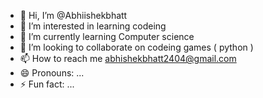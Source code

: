 - 👋 Hi, I’m @Abhiishekbhatt
- 👀 I’m interested in learning codeing 
- 🌱 I’m currently learning  Computer science 
- 💞️ I’m looking to collaborate on codeing games ( python )
- 📫 How to reach me abhishekbhatt2404@gmail.com
- 😄 Pronouns: ...
- ⚡ Fun fact: ...

<!---
Abhiishekb/Abhiishekb is a ✨ special ✨ repository because its `README.md` (this file) appears on your GitHub profile.
You can click the Preview link to take a look at your changes.
--->
